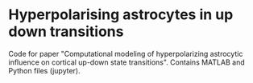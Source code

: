 # Hyperpolarising astrocytes in up down transitions

Code for paper "Computational modeling of hyperpolarizing astrocytic influence on cortical up-down state transitions". Contains MATLAB and Python files (jupyter). 
